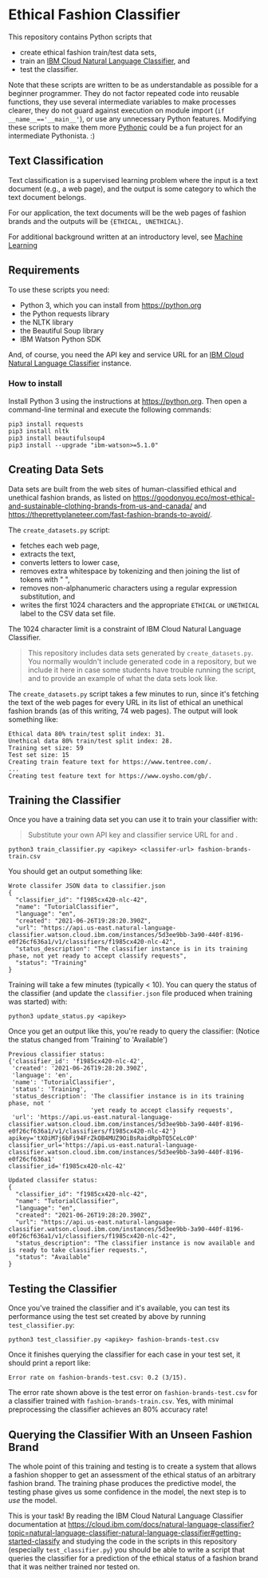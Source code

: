 # Ethical Fashion Classifier

This repository contains Python scripts that

-  create ethical fashion train/test data sets,
-  train an [IBM Cloud Natural Language Classifier](https://cloud.ibm.com/catalog/services/natural-language-classifier), and
-  test the classifier.

Note that these scripts are written to be as understandable as possible for a beginner programmer.  They do not factor repeated code into reusable functions, they use several intermediate variables to make processes clearer, they do not guard against execution on module import (`if __name__=='__main__'`), or use any unnecessary Python features.  Modifying these scripts to make them more [Pythonic](https://docs.python-guide.org/writing/style/) could be a fun project for an intermediate Pythonista. :)

## Text Classification

Text classification is a supervised learning problem where the input is a text document (e.g., a web page), and the output is some category to which the text document belongs.

For our application, the text documents will be the web pages of fashion brands and the outputs will be `{ETHICAL, UNETHICAL}`.

For additional background written at an introductory level, see [Machine Learning](machine-learning.md)

## Requirements

To use these scripts you need:

- Python 3, which you can install from https://python.org
- the Python requests library
- the NLTK library
- the Beautiful Soup library
- IBM Watson Python SDK

And, of course, you need the API key and service URL for an [IBM Cloud Natural Language Classifier](https://cloud.ibm.com/catalog/services/natural-language-classifier) instance.

### How to install

Install Python 3 using the instructions at https://python.org.  Then open a command-line terminal and execute the following commands:

```
pip3 install requests
pip3 install nltk
pip3 install beautifulsoup4
pip3 install --upgrade "ibm-watson>=5.1.0"
```

## Creating Data Sets

Data sets are built from the web sites of human-classified ethical and unethical fashion brands, as listed on https://goodonyou.eco/most-ethical-and-sustainable-clothing-brands-from-us-and-canada/ and https://theprettyplaneteer.com/fast-fashion-brands-to-avoid/.

The `create_datasets.py` script:

- fetches each web page,
- extracts the text,
- converts letters to lower case,
- removes extra whitespace by tokenizing and then joining the list of tokens with " ",
- removes non-alphanumeric characters using a regular expression substitution, and
- writes the first 1024 characters and the appropriate `ETHICAL` or `UNETHICAL` label to the CSV data set file.

The 1024 character limit is a constraint of IBM Cloud Natural Language Classifier.

> This repository includes data sets generated by `create_datasets.py`.  You normally wouldn't include generated code in a repository, but we include it here in case some students have trouble running the script, and to provide an example of what the data sets look like.

The `create_datasets.py` script takes a few minutes to run, since it's fetching the text of the web pages for every URL in its list of ethical an unethical fashion brands (as of this writing, 74 web pages).  The output will look something like:

```
Ethical data 80% train/test split index: 31.
Unethical data 80% train/test split index: 28.
Training set size: 59
Test set size: 15
Creating train feature text for https://www.tentree.com/.
...
Creating test feature text for https://www.oysho.com/gb/.
```

## Training the Classifier

Once you have a training data set you can use it to train your classifier with:

> Substitute your own API key and classifier service URL for <apikey> and <service-url>.

```
python3 train_classifier.py <apikey> <classifer-url> fashion-brands-train.csv
```

You should get an output something like:

```
Wrote classifer JSON data to classifier.json
{
  "classifier_id": "f1985cx420-nlc-42",
  "name": "TutorialClassifier",
  "language": "en",
  "created": "2021-06-26T19:28:20.390Z",
  "url": "https://api.us-east.natural-language-classifier.watson.cloud.ibm.com/instances/5d3ee9bb-3a90-440f-8196-e0f26cf636a1/v1/classifiers/f1985cx420-nlc-42",
  "status_description": "The classifier instance is in its training phase, not yet ready to accept classify requests",
  "status": "Training"
}
```

Training will take a few minutes (typically < 10).  You can query the status of the classifier (and update the `classifier.json` file produced when training was started) with:

```
python3 update_status.py <apikey>
```

Once you get an output like this, you're ready to query the classifier: (Notice the status changed from 'Training' to 'Available')

```
Previous classifier status:
{'classifier_id': 'f1985cx420-nlc-42',
 'created': '2021-06-26T19:28:20.390Z',
 'language': 'en',
 'name': 'TutorialClassifier',
 'status': 'Training',
 'status_description': 'The classifier instance is in its training phase, not '
                       'yet ready to accept classify requests',
 'url': 'https://api.us-east.natural-language-classifier.watson.cloud.ibm.com/instances/5d3ee9bb-3a90-440f-8196-e0f26cf636a1/v1/classifiers/f1985cx420-nlc-42'}
apikey='tXOiM7j6bFi94FrZkOB4MUZ9OiBsRaidRpbTQ5CeLc0P'
classifier_url='https://api.us-east.natural-language-classifier.watson.cloud.ibm.com/instances/5d3ee9bb-3a90-440f-8196-e0f26cf636a1'
classifier_id='f1985cx420-nlc-42'

Updated classifer status:
{
  "classifier_id": "f1985cx420-nlc-42",
  "name": "TutorialClassifier",
  "language": "en",
  "created": "2021-06-26T19:28:20.390Z",
  "url": "https://api.us-east.natural-language-classifier.watson.cloud.ibm.com/instances/5d3ee9bb-3a90-440f-8196-e0f26cf636a1/v1/classifiers/f1985cx420-nlc-42",
  "status_description": "The classifier instance is now available and is ready to take classifier requests.",
  "status": "Available"
}
```

## Testing the Classifier

Once you've trained the classifier and it's available, you can test its performance using the test set created by above by running `test_classifier.py`:

```
python3 test_classifier.py <apikey> fashion-brands-test.csv
```

Once it finishes querying the classifier for each case in your test set, it should print a report like:

```
Error rate on fashion-brands-test.csv: 0.2 (3/15).
```

The error rate shown above is the test error on `fashion-brands-test.csv` for a classifier trained with `fashion-brands-train.csv`.  Yes, with minimal preprocessing the classifier achieves an 80% accuracy rate!

## Querying the Classifier With an Unseen Fashion Brand

The whole point of this training and testing is to create a system that allows a fashion shopper to get an assessment of the ethical status of an arbitrary fashion brand.  The training phase produces the predictive model, the testing phase gives us some confidence in the model, the next step is to *use* the model.

This is your task!  By reading the IBM Cloud Natural Language Classifier documentation at https://cloud.ibm.com/docs/natural-language-classifier?topic=natural-language-classifier-natural-language-classifier#getting-started-classify and studying the code in the scripts in this repository (especially `test_classifier.py`) you should be able to write a script that queries the classifier for a prediction of the ethical status of a fashion brand that it was neither trained nor tested on.
